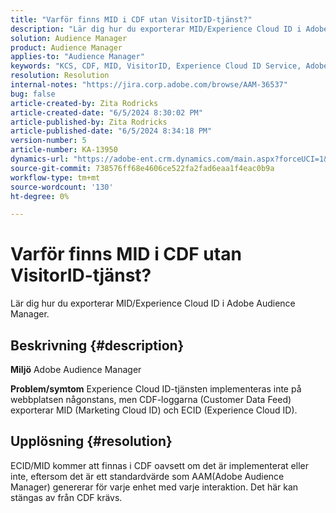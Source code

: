 ```yaml
---
title: "Varför finns MID i CDF utan VisitorID-tjänst?"
description: "Lär dig hur du exporterar MID/Experience Cloud ID i Adobe Audience Manager"
solution: Audience Manager
product: Audience Manager
applies-to: "Audience Manager"
keywords: "KCS, CDF, MID, VisitorID, Experience Cloud ID Service, Adobe Audience Manager, AAM"
resolution: Resolution
internal-notes: "https://jira.corp.adobe.com/browse/AAM-36537"
bug: false
article-created-by: Zita Rodricks
article-created-date: "6/5/2024 8:30:02 PM"
article-published-by: Zita Rodricks
article-published-date: "6/5/2024 8:34:18 PM"
version-number: 5
article-number: KA-13950
dynamics-url: "https://adobe-ent.crm.dynamics.com/main.aspx?forceUCI=1&pagetype=entityrecord&etn=knowledgearticle&id=932c3d5d-7a23-ef11-840a-000d3a372703"
source-git-commit: 738576ff68e4606ce522fa2fad6eaa1f4eac0b9a
workflow-type: tm+mt
source-wordcount: '130'
ht-degree: 0%

---
```


# Varför finns MID i CDF utan VisitorID-tjänst?


Lär dig hur du exporterar MID/Experience Cloud ID i Adobe Audience Manager.

## Beskrivning {#description}


<b>Miljö</b>
Adobe Audience Manager

<b>Problem/symtom</b>
Experience Cloud ID-tjänsten implementeras inte på webbplatsen någonstans, men CDF-loggarna (Customer Data Feed) exporterar MID (Marketing Cloud ID) och ECID (Experience Cloud ID).


## Upplösning {#resolution}


ECID/MID kommer att finnas i CDF oavsett om det är implementerat eller inte, eftersom det är ett standardvärde som AAM(Adobe Audience Manager) genererar för varje enhet med varje interaktion. Det här kan stängas av från CDF krävs.
